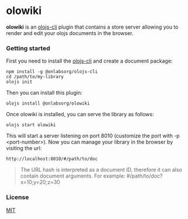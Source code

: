 # olowiki

**olowiki** is an [olojs-cli] plugin that contains a store server allowing you 
to render and edit your olojs documents in the browser.


### Getting started
First you need to install the [olojs-cli] and create a document package:

```
npm install -g @onlabsorg/olojs-cli
cd /path/to/my-library
olojs init
```

Then you can install this plugin:

```
olojs install @onlabsorg/olowiki
```

Once olowiki is installed, you can serve the library as follows:

```
olojs start olowiki
```

This will start a server listening on port 8010 (customize the port with 
-p &lt;port-number&gt;). Now you can manage your library in the browser by 
visiting the url:

```
http://localhost:8010/#/path/to/doc
```  

> The URL hash is interpreted as a document ID, therefore it can also contain
> document arguments. For example: #/path/to/doc?x=10;y=20;z=30

  
### License
[MIT](https://opensource.org/licenses/MIT)


[olojs-cli]: https://github.com/onlabsorg/olojs-cli/blob/main/README.md

